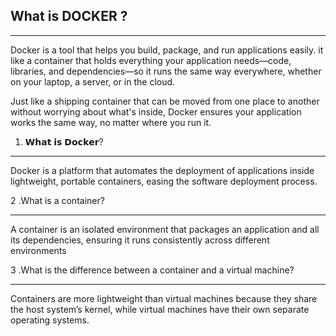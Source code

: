 ## What is DOCKER ?
******************************
Docker is a tool that helps you build, package, and run applications easily.  it like a container
that holds everything your application needs—code, libraries, and dependencies—so it runs the same way everywhere,
whether on your laptop, a server, or in the cloud.

Just like a shipping container that can be moved from one place to another
without worrying about what's inside, Docker ensures your application works the same way, no matter where you run it.

1. 𝗪𝗵𝗮𝘁 𝗶𝘀 𝗗𝗼𝗰𝗸𝗲𝗿? 
*******************************
 Docker is a platform that automates the deployment of applications inside lightweight,
 portable containers, easing the software deployment process.

2 .What is a container?
**********************************
A container is an isolated environment that packages an application and all its dependencies, 
ensuring it runs consistently across different environments

3 .What is the difference between a container and a virtual machine?
*******************************************************************
Containers are more lightweight than virtual machines because they share the host system’s kernel,
while virtual machines have their own separate operating systems.
